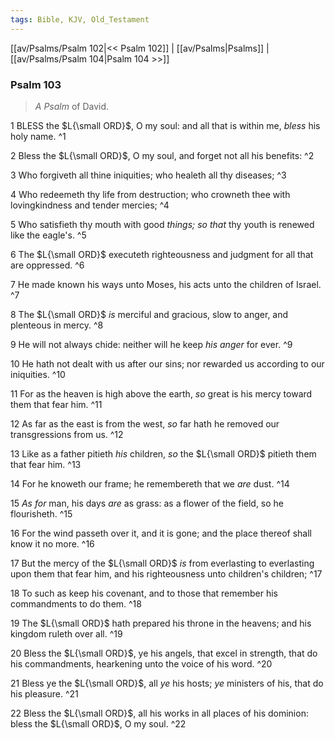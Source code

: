 ```yaml
---
tags: Bible, KJV, Old_Testament
---
```


[[av/Psalms/Psalm 102|<< Psalm 102]] | [[av/Psalms|Psalms]] | [[av/Psalms/Psalm 104|Psalm 104 >>]]

### Psalm 103

> _A_ _Psalm_ of David.

1 BLESS the $L{\small ORD}$, O my soul: and all that is within me, _bless_ his holy name. ^1

2 Bless the $L{\small ORD}$, O my soul, and forget not all his benefits: ^2

3 Who forgiveth all thine iniquities; who healeth all thy diseases; ^3

4 Who redeemeth thy life from destruction; who crowneth thee with lovingkindness and tender mercies; ^4

5 Who satisfieth thy mouth with good _things;_ _so_ _that_ thy youth is renewed like the eagle's. ^5

6 The $L{\small ORD}$ executeth righteousness and judgment for all that are oppressed. ^6

7 He made known his ways unto Moses, his acts unto the children of Israel. ^7

8 The $L{\small ORD}$ _is_ merciful and gracious, slow to anger, and plenteous in mercy. ^8

9 He will not always chide: neither will he keep _his_ _anger_ for ever. ^9

10 He hath not dealt with us after our sins; nor rewarded us according to our iniquities. ^10

11 For as the heaven is high above the earth, _so_ great is his mercy toward them that fear him. ^11

12 As far as the east is from the west, _so_ far hath he removed our transgressions from us. ^12

13 Like as a father pitieth _his_ children, _so_ the $L{\small ORD}$ pitieth them that fear him. ^13

14 For he knoweth our frame; he remembereth that we _are_ dust. ^14

15 _As_ _for_ man, his days _are_ as grass: as a flower of the field, so he flourisheth. ^15

16 For the wind passeth over it, and it is gone; and the place thereof shall know it no more. ^16

17 But the mercy of the $L{\small ORD}$ _is_ from everlasting to everlasting upon them that fear him, and his righteousness unto children's children; ^17

18 To such as keep his covenant, and to those that remember his commandments to do them. ^18

19 The $L{\small ORD}$ hath prepared his throne in the heavens; and his kingdom ruleth over all. ^19

20 Bless the $L{\small ORD}$, ye his angels, that excel in strength, that do his commandments, hearkening unto the voice of his word. ^20

21 Bless ye the $L{\small ORD}$, all _ye_ his hosts; _ye_ ministers of his, that do his pleasure. ^21

22 Bless the $L{\small ORD}$, all his works in all places of his dominion: bless the $L{\small ORD}$, O my soul. ^22
